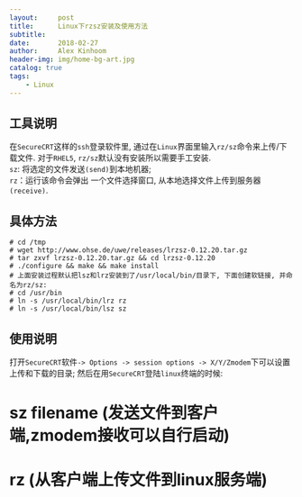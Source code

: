```yaml
---
layout:     post
title:      Linux下rzsz安装及使用方法 
subtitle:   
date:       2018-02-27
author:     Alex Kinhoom
header-img: img/home-bg-art.jpg
catalog: true
tags:
    - Linux
---
```

## 工具说明
在`SecureCRT`这样的`ssh`登录软件里, 通过在`Linux`界面里输入`rz/sz`命令来上传/下载文件. 对于`RHEL5`, `rz/sz`默认没有安装所以需要手工安装.<br>
`sz`: 将选定的文件发送`(send)`到本地机器;<br>
`rz`：运行该命令会弹出 一个文件选择窗口, 从本地选择文件上传到服务器`(receive)`.<br>

## 具体方法
```shell
# cd /tmp
# wget http://www.ohse.de/uwe/releases/lrzsz-0.12.20.tar.gz
# tar zxvf lrzsz-0.12.20.tar.gz && cd lrzsz-0.12.20
# ./configure && make && make install
# 上面安装过程默认把lsz和lrz安装到了/usr/local/bin/目录下, 下面创建软链接, 并命名为rz/sz:
# cd /usr/bin
# ln -s /usr/local/bin/lrz rz
# ln -s /usr/local/bin/lsz sz
```

## 使用说明
打开`SecureCRT`软件` -> Options -> session options -> X/Y/Zmodem `下可以设置上传和下载的目录; 然后在用`SecureCRT`登陆`linux`终端的时候:<br>
# sz filename (发送文件到客户端,zmodem接收可以自行启动)<br>
# rz (从客户端上传文件到linux服务端)<br>